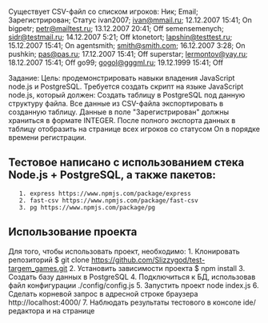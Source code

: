 Существует CSV-файл со списком игроков:
  Ник; Email; Зарегистрирован; Статус
  ivan2007; ivan@mmail.ru; 12.12.2007 15:41; On
  bigpetr; petr@mailtest.ru; 13.12.2007 20:41; Off
  semensemenych; sidr@testmail.ru; 14.12.2007 5:21; Off
  ktonetort; lapshin@testtest.ru; 15.12.2007 15:41; On
  agentsmith; smith@smith.com; 16.12.2007 3:28; On
  pushkin; pas@pas.ru; 17.12.2007 15:41; Off
  superstar; lermontov@yay.ru; 18.12.2007 15:41; Off
  go99; gogol@gggml.ru; 19.12.1999 15:41; Off

Задание:
  Цель: продемонстрировать навыки владения JavaScript node.js и PostgreSQL.
  Требуется создать скрипт на языке JavaScript node.js, который должен:
  Создать таблицу в PostgreSQL под данную структуру файла.
  Все данные из CSV-файла экспортировать в созданную таблицу.
  Данные в поле "Зарегистрирован" должны храниться в формате INTEGER.
  После полного экспорта данных в таблицу отобразить на странице всех игроков со
  статусом On в порядке времени регистрации.

## Тестовое написано с использованием стека Node.js + PostgreSQL, а также пакетов:
       1. express https://www.npmjs.com/package/express
       2. fast-csv https://www.npmjs.com/package/fast-csv
       3. pg https://www.npmjs.com/package/pg

## Использование проекта
Для того, чтобы использовать проект, необходимо:
       1. Клонировать репозиторий $ git clone https://github.com/Slizzygod/test-targem_games.git
       2. Установить зависимости проекта $ npm install
       3. Создать базу данных в PostgreSQL
       4. Подключиться к БД, использовав файл конфигурации ./config/config.js
       5. Запустить проект node index.js
       6. Сделать корневой запрос в адресной строке браузера http://localhost:4000/ 
       7. Наблюдать результаты тестового в консоле ide/редактора и на странице
